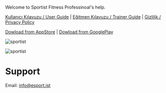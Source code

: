 Welcome to Sportist Fitness Professinoal's help.

[Kullanıcı Kılavuzu / User Guide](https://raw.githubusercontent.com/sportist/web/gh-pages/docs/tr/egitmen_rehberi_v2.pdf) | [Eğitmen Kılavuzu / Trainer Guide](https://raw.githubusercontent.com/sportist/web/gh-pages/docs/tr/kılavuz_v3.pdf.pdf) | [Gizlilik / Privacy Policy](https://api.esport.ist/privacy/)

[Dowload from AppStore](https://apps.apple.com/lk/app/sportist/id1531896320) | [Dowload from GooglePlay](https://play.google.com/store/apps/details?id=com.bermuda.sportist)

![sportist](https://raw.githubusercontent.com/sportist/web/gh-pages/images/sportist.JPG) 


![sportist](https://raw.githubusercontent.com/sportist/web/gh-pages/images/sportist_app.JPG) 



# Support 
Email: info@esport.ist
